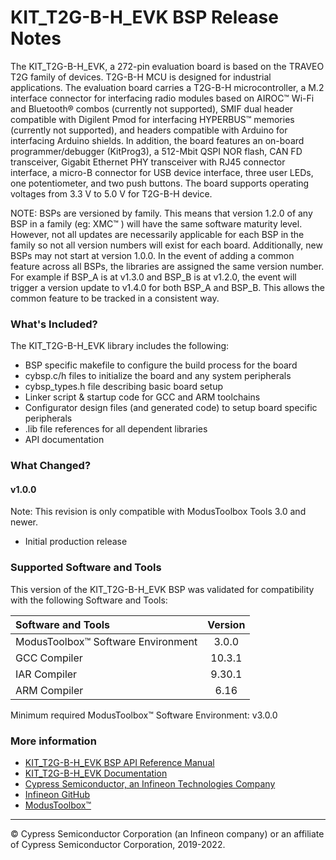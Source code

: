 # KIT_T2G-B-H_EVK BSP Release Notes
The KIT_T2G-B-H_EVK, a 272-pin evaluation board is based on the TRAVEO T2G family of devices. T2G-B-H MCU is designed for  industrial applications. The evaluation board carries a T2G-B-H microcontroller, a M.2 interface connector for interfacing  radio modules based on AIROC™ Wi-Fi and Bluetooth® combos (currently not supported), SMIF dual header compatible with Digilent  Pmod for interfacing HYPERBUS™ memories (currently not supported), and headers compatible with Arduino for  interfacing Arduino shields. In addition, the board features an on-board programmer/debugger (KitProg3),  a 512-Mbit QSPI NOR flash, CAN FD transceiver, Gigabit Ethernet PHY transceiver with RJ45 connector interface,  a micro-B connector for USB device interface, three user LEDs, one potentiometer, and two push buttons.  The board supports operating voltages from 3.3 V to 5.0 V for T2G-B-H device.

NOTE: BSPs are versioned by family. This means that version 1.2.0 of any BSP in a family (eg: XMC™ ) will have the same software maturity level. However, not all updates are necessarily applicable for each BSP in the family so not all version numbers will exist for each board. Additionally, new BSPs may not start at version 1.0.0. In the event of adding a common feature across all BSPs, the libraries are assigned the same version number. For example if BSP_A is at v1.3.0 and BSP_B is at v1.2.0, the event will trigger a version update to v1.4.0 for both BSP_A and BSP_B. This allows the common feature to be tracked in a consistent way.

### What's Included?
The KIT_T2G-B-H_EVK library includes the following:
* BSP specific makefile to configure the build process for the board
* cybsp.c/h files to initialize the board and any system peripherals
* cybsp_types.h file describing basic board setup
* Linker script & startup code for GCC and ARM toolchains
* Configurator design files (and generated code) to setup board specific peripherals
* .lib file references for all dependent libraries
* API documentation

### What Changed?
#### v1.0.0
Note: This revision is only compatible with ModusToolbox Tools 3.0 and newer.
* Initial production release

### Supported Software and Tools
This version of the KIT_T2G-B-H_EVK BSP was validated for compatibility with the following Software and Tools:

| Software and Tools                        | Version |
| :---                                      | :----:  |
| ModusToolbox™ Software Environment        | 3.0.0   |
| GCC Compiler                              | 10.3.1  |
| IAR Compiler                              | 9.30.1  |
| ARM Compiler                              | 6.16    |

Minimum required ModusToolbox™ Software Environment: v3.0.0

### More information
* [KIT_T2G-B-H_EVK BSP API Reference Manual][api]
* [KIT_T2G-B-H_EVK Documentation](https://www.infineon.com/KIT_T2G-B-H_EVK)
* [Cypress Semiconductor, an Infineon Technologies Company](http://www.cypress.com)
* [Infineon GitHub](https://github.com/infineon)
* [ModusToolbox™](https://www.cypress.com/products/modustoolbox-software-environment)

[api]: https://infineon.github.io/TARGET_KIT_T2G-B-H_EVK/html/modules.html

---
© Cypress Semiconductor Corporation (an Infineon company) or an affiliate of Cypress Semiconductor Corporation, 2019-2022.